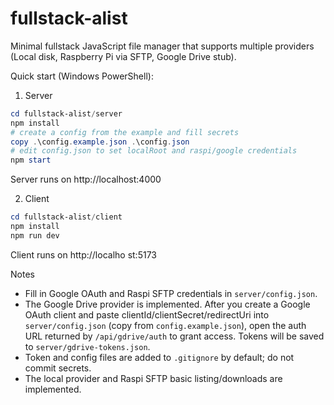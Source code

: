 # fullstack-alist

Minimal fullstack JavaScript file manager that supports multiple providers (Local disk, Raspberry Pi via SFTP, Google Drive stub).

Quick start (Windows PowerShell):

1. Server

```powershell
cd fullstack-alist/server
npm install
# create a config from the example and fill secrets
copy .\config.example.json .\config.json
# edit config.json to set localRoot and raspi/google credentials
npm start
```

Server runs on http://localhost:4000

2. Client

```powershell
cd fullstack-alist/client
npm install
npm run dev
```

Client runs on http://localho   st:5173

Notes
- Fill in Google OAuth and Raspi SFTP credentials in `server/config.json`.
- The Google Drive provider is implemented. After you create a Google OAuth client and paste clientId/clientSecret/redirectUri into `server/config.json` (copy from `config.example.json`), open the auth URL returned by `/api/gdrive/auth` to grant access. Tokens will be saved to `server/gdrive-tokens.json`.
- Token and config files are added to `.gitignore` by default; do not commit secrets.
- The local provider and Raspi SFTP basic listing/downloads are implemented.
